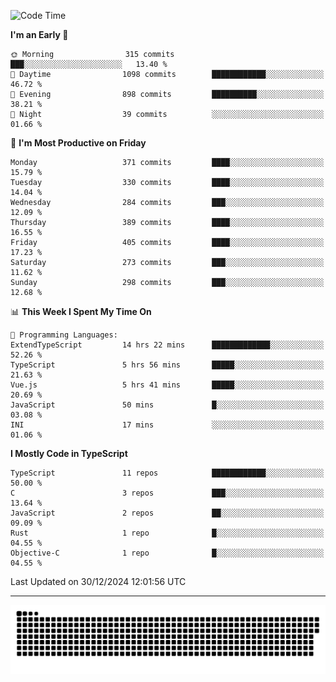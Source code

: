 <!--
<picture>
  <source
    srcset="https://github-readme-stats.vercel.app/api?username=kevinxft&show_icons=true&theme=dark"
    media="(prefers-color-scheme: dark)"
  />
  <source
    srcset="https://github-readme-stats.vercel.app/api?username=kevinxft&show_icons=true"
    media="(prefers-color-scheme: light), (prefers-color-scheme: no-preference)"
  />
  <img src="https://github-readme-stats.vercel.app/api?username=kevinxft&show_icons=true" />
</picture>
-->

<!--START_SECTION:waka-->
![Code Time](http://img.shields.io/badge/Code%20Time-2%2C945%20hrs%2059%20mins-blue)

**I'm an Early 🐤** 

```text
🌞 Morning                315 commits         ███░░░░░░░░░░░░░░░░░░░░░░   13.40 % 
🌆 Daytime                1098 commits        ████████████░░░░░░░░░░░░░   46.72 % 
🌃 Evening                898 commits         ██████████░░░░░░░░░░░░░░░   38.21 % 
🌙 Night                  39 commits          ░░░░░░░░░░░░░░░░░░░░░░░░░   01.66 % 
```
📅 **I'm Most Productive on Friday** 

```text
Monday                   371 commits         ████░░░░░░░░░░░░░░░░░░░░░   15.79 % 
Tuesday                  330 commits         ████░░░░░░░░░░░░░░░░░░░░░   14.04 % 
Wednesday                284 commits         ███░░░░░░░░░░░░░░░░░░░░░░   12.09 % 
Thursday                 389 commits         ████░░░░░░░░░░░░░░░░░░░░░   16.55 % 
Friday                   405 commits         ████░░░░░░░░░░░░░░░░░░░░░   17.23 % 
Saturday                 273 commits         ███░░░░░░░░░░░░░░░░░░░░░░   11.62 % 
Sunday                   298 commits         ███░░░░░░░░░░░░░░░░░░░░░░   12.68 % 
```


📊 **This Week I Spent My Time On** 

```text
💬 Programming Languages: 
ExtendTypeScript         14 hrs 22 mins      █████████████░░░░░░░░░░░░   52.26 % 
TypeScript               5 hrs 56 mins       █████░░░░░░░░░░░░░░░░░░░░   21.63 % 
Vue.js                   5 hrs 41 mins       █████░░░░░░░░░░░░░░░░░░░░   20.69 % 
JavaScript               50 mins             █░░░░░░░░░░░░░░░░░░░░░░░░   03.08 % 
INI                      17 mins             ░░░░░░░░░░░░░░░░░░░░░░░░░   01.06 % 
```

**I Mostly Code in TypeScript** 

```text
TypeScript               11 repos            ████████████░░░░░░░░░░░░░   50.00 % 
C                        3 repos             ███░░░░░░░░░░░░░░░░░░░░░░   13.64 % 
JavaScript               2 repos             ██░░░░░░░░░░░░░░░░░░░░░░░   09.09 % 
Rust                     1 repo              █░░░░░░░░░░░░░░░░░░░░░░░░   04.55 % 
Objective-C              1 repo              █░░░░░░░░░░░░░░░░░░░░░░░░   04.55 % 
```




 Last Updated on 30/12/2024 12:01:56 UTC
<!--END_SECTION:waka-->

---

<picture>
  <source media="(prefers-color-scheme: dark)" srcset="https://raw.githubusercontent.com/kevinxft/kevinxft/output/github-contribution-grid-snake-dark.svg">
  <source media="(prefers-color-scheme: light)" srcset="https://raw.githubusercontent.com/kevinxft/kevinxft/output/github-contribution-grid-snake.svg">
  <img alt="github contribution grid snake animation" src="https://raw.githubusercontent.com/kevinxft/kevinxft/output/github-contribution-grid-snake.svg">
</picture>